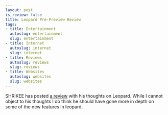 ```yaml
--- 
layout: post
is_review: false
title: Leopard Pre-Preview Review
tags: 
- title: Entertainment
  autoslug: entertainment
  slug: entertainment
- title: Internet
  autoslug: internet
  slug: internet
- title: Reviews
  autoslug: reviews
  slug: reviews
- title: Websites
  autoslug: websites
  slug: websites
---
```

SHRIKEE has posted [a review](http://www.philoking.com/2007/09/28/leopard-pre-preview/) with his thoughts on Leopard.  While I cannot object to his thoughts I do think he should have gone more in depth on some of the new features in leopard.
